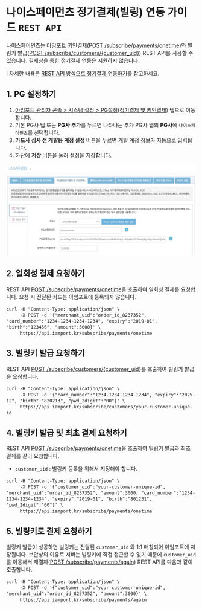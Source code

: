 #  나이스페이먼츠 정기결제(빌링) 연동 가이드 `REST API`

나이스페이먼츠는 아임포트 키인결제([POST /subscribe/payments/onetime](https://api.iamport.kr/#!/subscribe/onetime))와 빌링키 발급([POST /subscribe/customers/{customer_uid}](https://api.iamport.kr/#!/subscribe.customer/customer_save)) REST API를 사용할 수 있습니다. 결제창을 통한 정기결제 연동은 지원하지 않습니다.
<Br />

ℹ️ 자세한 내용은 [REST API 방식으로 정기결제 연동하기](https://docs.iamport.kr/implementation/subscription?lang=ko#issue-billing-b)를 참고하세요.

## 1. PG 설정하기  

1. [아임포트 관리자 콘솔 > 시스템 설정 > PG설정(정기결제 및 키인결제)](https://admin.iamport.kr/settings#tab_sbcr) 탭으로 이동합니다.
1. 기본 PG사 탭 또는 **PG사 추가**를 누르면 나타나는 추가 PG사 탭의 **PG사**에 `나이스페이먼츠`를 선택합니다.
1. **카드사 심사 전 개발용 계정 설정** 버튼을 누르면 개발 계정 정보가 자동으로 입력됩니다.
1. 하단에 **저장** 버튼을 눌러 설정을 저장합니다.

![아임포트 관리자 콘솔에서 PG설정](../screenshot/nice-api-setting.png)

## 2. 일회성 결제 요청하기

REST API [POST /subscribe/payments/onetime](https://api.iamport.kr/#!/subscribe/onetime)을 호출하여 일회성 결제를 요청합니다. 요청 시 전달된 카드는 아임포트에 등록되지 않습니다.

```
curl -H "Content-Type: application/json" \   
     -X POST -d '{"merchant_uid":"order_id_8237352", "card_number":"1234-1234-1234-1234", "expiry":"2019-01", "birth":"123456", "amount":3000}' \
     https://api.iamport.kr/subscribe/payments/onetime
```      
## 3. 빌링키 발급 요청하기

REST API [POST /subscribe/customers/{customer_uid}](https://api.iamport.kr/#!/subscribe.customer/customer_save)를 호출하여 빌링키 발급을 요청합니다.

```
curl -H "Content-Type: application/json" \   
     -X POST -d '{"card_number":"1234-1234-1234-1234", "expiry":"2025-12", "birth":"820213", "pwd_2digit":"00"}' \
     https://api.iamport.kr/subscribe/customers/your-customer-unique-id
```

## 4. 빌링키 발급 및 최초 결제 요청하기  

REST API [POST /subscribe/payments/onetime](https://api.iamport.kr/#!/subscribe/onetime)을 호출하여 빌링키 발급과 최초 결제를 같이 요청합니다.

- `customer_uid` : 빌링키 등록을 위해서 지정해야 합니다.

```
curl -H "Content-Type: application/json" \   
     -X POST -d '{"customer_uid":"your-customer-unique-id", "merchant_uid":"order_id_8237352", "amount":3000, "card_number":"1234-1234-1234-1234", "expiry":"2019-01", "birth":"801231", "pwd_2digit":"00"}' \
     https://api.iamport.kr/subscribe/payments/onetime     
```

## 5. 빌링키로 결제 요청하기  

빌링키 발급이 성공하면 빌링키는 전달된 `customer_uid` 와 1:1 매칭되어 아임포트에 저장됩니다. 보안상의 이유로 서버는 빌링키에 직접 접근할 수 없기 때문에 `customer_uid`를 이용해서 재결제([POST /subscribe/payments/again](https://api.iamport.kr/#!/subscribe/again)) REST API를 다음과 같이 호출합니다.

```
curl -H "Content-Type: application/json" \   
     -X POST -d '{"customer_uid":"your-customer-unique-id", "merchant_uid":"order_id_8237352", "amount":3000}' \
     https://api.iamport.kr/subscribe/payments/again
```
